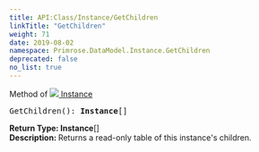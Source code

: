 ```yaml
---
title: API:Class/Instance/GetChildren
linkTitle: "GetChildren"
weight: 71
date: 2019-08-02
namespace: Primrose.DataModel.Instance.GetChildren
deprecated: false
no_list: true
---
```

Method of <a href="/docs/api-reference/Class/Instance"><img src="/icons/silk/default.png"/>&nbsp;Instance</a>
<pre class="method-declaration">
GetChildren(): <span><b class="page-type">Instance</b>[]</span></pre>
<b>Return Type: </b>
<span><b class="page-type">Instance</b>[]</span>
<br/>
<b>Description: </b>
Returns a read-only table of this instance's children.

